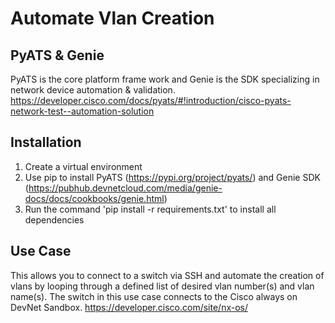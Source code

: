 # Automate Vlan Creation

## PyATS & Genie
PyATS is the core platform frame work and Genie is the SDK specializing in network device automation & validation.
https://developer.cisco.com/docs/pyats/#!introduction/cisco-pyats-network-test--automation-solution

## Installation 
1. Create a virtual environment 
2. Use pip to install PyATS (https://pypi.org/project/pyats/) and Genie SDK (https://pubhub.devnetcloud.com/media/genie-docs/docs/cookbooks/genie.html)
3. Run the command 'pip install -r requirements.txt' to install all dependencies 

## Use Case 
This allows you to connect to a switch via SSH and automate the creation of vlans by looping through a defined list of desired vlan number(s) and vlan name(s). The switch in this use case connects to the Cisco always on DevNet Sandbox. 
https://developer.cisco.com/site/nx-os/
